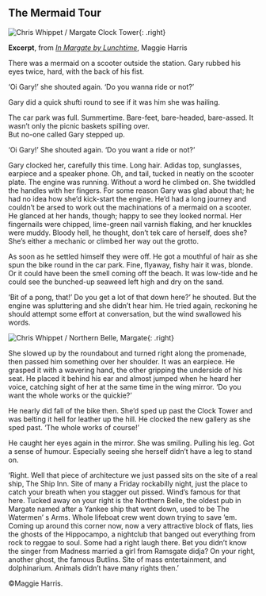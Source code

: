<param ve-config style="article">

## The Mermaid Tour

![Chris Whippet / Margate Clock Tower](https://upload.wikimedia.org/wikipedia/commons/4/43/Margate_Clock_Tower_-_geograph.org.uk_-_1715234.jpg){: .right}

**Excerpt**, from [_In Margate by Lunchtime_](https://maggieharris.co.uk/books/in-margate-by-lunchtime/), Maggie Harris

There was a mermaid on a scooter outside the station. Gary rubbed his eyes twice, hard, with the back of his fist.   

‘Oi Gary!’ she shouted again. ‘Do you wanna ride or not?’

Gary did a quick shufti round to see if it was him she was hailing.  

The car park was full. Summertime. Bare-feet, bare-headed, bare-assed. It wasn’t only the picnic baskets spilling over.   
But no-one called Gary stepped up.   

‘Oi Gary!’ She shouted again. ‘Do you want a ride or not?’   


Gary clocked her, carefully this time. Long hair. Adidas top, sunglasses, earpiece and a speaker phone. Oh, and tail, tucked in neatly on the scooter plate. The engine was running. Without a word he climbed on. She twiddled the handles with her fingers. For some reason Gary was glad about that; he had no idea how she’d kick-start the engine. He’d had a long journey and couldn’t be arsed to work out the machinations of a mermaid on a scooter. He glanced at her hands, though; happy to see they looked normal. Her fingernails were chipped, lime-green nail varnish flaking, and her knuckles were muddy. Bloody hell, he thought, don’t tek care of herself, does she? She’s either a mechanic or climbed her way out the grotto.

As soon as he settled himself they were off. He got a mouthful of hair as she spun the bike round in the car park. Fine, flyaway, fishy hair it was, blonde. Or it could have been the smell coming off the beach. It was low-tide and he could see the bunched-up seaweed left high and dry on the sand.

‘Bit of a pong, that!’ Do you get a lot of that down here?’ he shouted. But the engine was spluttering and she didn’t hear him. He tried again, reckoning he should attempt some effort at conversation, but the wind swallowed his words.

![Chris Whippet / Northern Belle, Margate](https://upload.wikimedia.org/wikipedia/commons/9/93/Northern_Belle%2C_Margate_-_geograph.org.uk_-_1715327.jpg){: .right}

She slowed up by the roundabout and turned right along the promenade, then passed him something over her shoulder. It was an earpiece. He grasped it with a wavering hand, the other gripping the underside of his seat. He placed it behind his ear and almost jumped when he heard her voice, catching sight of her at the same time in the wing mirror.
‘Do you want the whole works or the quickie?’   

He nearly did fall of the bike then. She’d sped up past the Clock Tower and was belting it hell for leather up the hill.  He clocked the new gallery as she sped past.
‘The whole works of course!’   

He caught her eyes again in the mirror. She was smiling. Pulling his leg. Got a sense of humour. Especially seeing she herself didn’t have a leg to stand on.

‘Right. Well that piece of architecture we just passed sits on the site of a real ship, The Ship Inn. Site of many a Friday rockabilly night, just the place to catch your breath when you stagger out pissed. Wind’s famous for that here. Tucked away on your right is the Northern Belle, the oldest pub in Margate named after  a Yankee ship that went down, used to be The Watermen’ s Arms. Whole lifeboat crew went down trying to save ’em. Coming up around this corner now, now a very attractive block of flats, lies the ghosts of the Hippocampo, a nightclub that banged out everything from rock to reggae to soul. Some had a right laugh there. Bet you didn’t know the singer from Madness married a girl from Ramsgate didja? On your right, another ghost, the famous Butlins. Site of mass entertainment, and dolphinarium. Animals didn’t have many rights then.’ 

©Maggie Harris.




